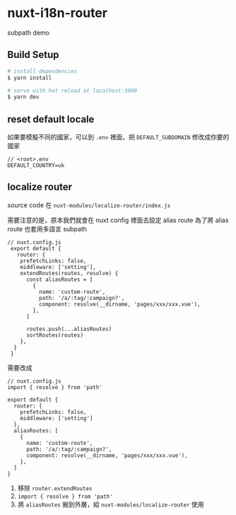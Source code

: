# nuxt-i18n-router 

subpath demo 

## Build Setup

```bash
# install dependencies
$ yarn install

# serve with hot reload at localhost:3000
$ yarn dev
```

## reset default locale
如果要模擬不同的國家，可以到 `.env` 裡面，把 `DEFAULT_SUBDOMAIN` 修改成你要的國家

```
// <root>.env
DEFAULT_COUNTRY=uk

```

## localize router 

source code 在 `nuxt-modules/localize-router/index.js`

需要注意的是，原本我們就會在 nuxt config 裡面去設定 alias route
為了將 alias route 也套用多語言 subpath

```
// nuxt.config.js
 export default {
   router: {
    prefetchLinks: false,
    middleware: ['setting'],
    extendRoutes(routes, resolve) {
      const aliasRoutes = [
        {
          name: 'custom-route',
          path: '/a/:tag/:campaign?',
          component: resolve(__dirname, 'pages/xxx/xxx.vue'),
        },
      ]

      routes.push(...aliasRoutes)
      sortRoutes(routes)
    },
  }
 }
```

需要改成

```
// nuxt.config.js
import { resolve } from 'path'

export default {
  router: {
    prefetchLinks: false,
    middleware: ['setting']
  },
  aliasRoutes: [
    {
      name: 'custom-route',
      path: '/a/:tag/:campaign?',
      component: resolve(__dirname, 'pages/xxx/xxx.vue'),
    },
  ]
}
```
1. 移除 `router.extendRoutes`
2. `import { resolve } from 'path'`
3. 將 `aliasRoutes` 搬到外層，給 `nuxt-modules/localize-router` 使用

